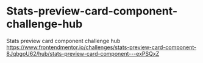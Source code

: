 # Stats-preview-card-component-challenge-hub
Stats preview card component challenge hub  https://www.frontendmentor.io/challenges/stats-preview-card-component-8JqbgoU62/hub/stats-preview-card-component---exPSQxZ
